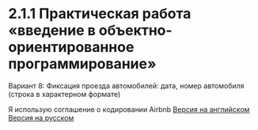 # 2.1.1 Практическая работа «введение в объектно-ориентированное программирование»

Вариант 8: Фиксация проезда автомобилей: дата, номер автомобиля (строка в характерном формате)

Я использую соглашение о кодировании Airbnb
[Версия на английском](https://github.com/airbnb/javascript)
[Версия на русском](https://github.com/uprock/javascript)

